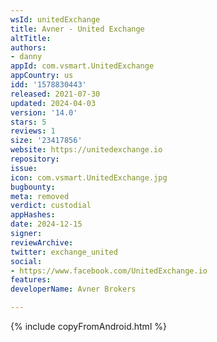 ```yaml
---
wsId: unitedExchange
title: Avner - United Exchange
altTitle: 
authors:
- danny
appId: com.vsmart.UnitedExchange
appCountry: us
idd: '1578830443'
released: 2021-07-30
updated: 2024-04-03
version: '14.0'
stars: 5
reviews: 1
size: '23417856'
website: https://unitedexchange.io
repository: 
issue: 
icon: com.vsmart.UnitedExchange.jpg
bugbounty: 
meta: removed
verdict: custodial
appHashes: 
date: 2024-12-15
signer: 
reviewArchive: 
twitter: exchange_united
social:
- https://www.facebook.com/UnitedExchange.io
features: 
developerName: Avner Brokers

---
```


{% include copyFromAndroid.html %}

